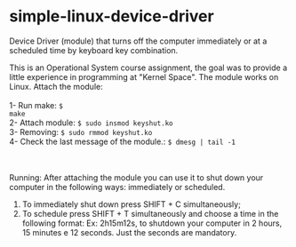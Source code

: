 # simple-linux-device-driver
Device Driver (module) that turns off the computer immediately or at a scheduled time by keyboard key combination.

This is an Operational System course assignment, the goal was to provide a little experience in programming at "Kernel Space". The module works on Linux.
Attach the module:
  <br><br>1- Run make:
    <code>$ make</code>
  <br>2- Attach module:
    <code>$ sudo insmod keyshut.ko</code>
  <br>3- Removing:
    <code>$ sudo rmmod keyshut.ko</code>
  <br>4- Check the last message of the module.:
    <code>$ dmesg | tail -1</code>
     
<br><br>Running:
  After attaching the module you can use it to shut down your computer in the following ways: immediately or scheduled.
  1. To immediately shut down press SHIFT + C simultaneously;
  2. To schedule press SHIFT + T simultaneously and choose a time in the following format:
    Ex: 2h15m12s, to shutdown your computer in 2 hours, 15 minutes e 12 seconds. Just the seconds are mandatory.
